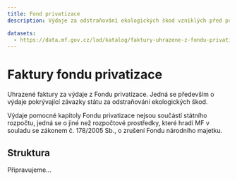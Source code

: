 ```yaml
---
title: Fond privatizace
description: Výdaje za odstraňování ekologických škod vzniklých před privatizací

datasets:
  - https://data.mf.gov.cz/lod/katalog/faktury-uhrazene-z-fondu-privatizace
---
```


# Faktury fondu privatizace

Uhrazené faktury za výdaje z Fondu privatizace. Jedná se především o výdaje pokrývající závazky státu za odstraňování ekologických škod.

Výdaje pomocné kapitoly Fondu privatizace nejsou součástí státního rozpočtu, jedná se o jiné než rozpočtové prostředky, které hradí MF v souladu se zákonem č. 178/2005 Sb., o zrušení Fondu národního majetku. 

## Struktura

Připravujeme...